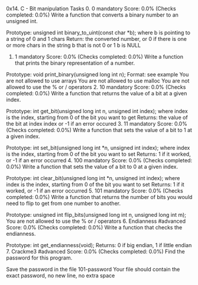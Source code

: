 0x14. C - Bit manipulation
Tasks
0. 0
mandatory
Score: 0.0% (Checks completed: 0.0%)
Write a function that converts a binary number to an unsigned int.

Prototype: unsigned int binary_to_uint(const char *b);
where b is pointing to a string of 0 and 1 chars
Return: the converted number, or 0 if
there is one or more chars in the string b that is not 0 or 1
b is NULL
1. 1
mandatory
Score: 0.0% (Checks completed: 0.0%)
Write a function that prints the binary representation of a number.

Prototype: void print_binary(unsigned long int n);
Format: see example
You are not allowed to use arrays
You are not allowed to use malloc
You are not allowed to use the % or / operators
2. 10
mandatory
Score: 0.0% (Checks completed: 0.0%)
Write a function that returns the value of a bit at a given index.

Prototype: int get_bit(unsigned long int n, unsigned int index);
where index is the index, starting from 0 of the bit you want to get
Returns: the value of the bit at index index or -1 if an error occured
3. 11
mandatory
Score: 0.0% (Checks completed: 0.0%)
Write a function that sets the value of a bit to 1 at a given index.

Prototype: int set_bit(unsigned long int *n, unsigned int index);
where index is the index, starting from 0 of the bit you want to set
Returns: 1 if it worked, or -1 if an error occurred
4. 100
mandatory
Score: 0.0% (Checks completed: 0.0%)
Write a function that sets the value of a bit to 0 at a given index.

Prototype: int clear_bit(unsigned long int *n, unsigned int index);
where index is the index, starting from 0 of the bit you want to set
Returns: 1 if it worked, or -1 if an error occurred
5. 101
mandatory
Score: 0.0% (Checks completed: 0.0%)
Write a function that returns the number of bits you would need to flip to get from one number to another.

Prototype: unsigned int flip_bits(unsigned long int n, unsigned long int m);
You are not allowed to use the % or / operators
6. Endianness
#advanced
Score: 0.0% (Checks completed: 0.0%)
Write a function that checks the endianness.

Prototype: int get_endianness(void);
Returns: 0 if big endian, 1 if little endian
7. Crackme3
#advanced
Score: 0.0% (Checks completed: 0.0%)
Find the password for this program.

Save the password in the file 101-password
Your file should contain the exact password, no new line, no extra space

